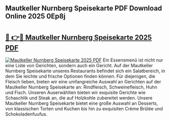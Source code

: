 ## Mautkeller Nurnberg Speisekarte PDF Download Online 2025 0Ep8j

# <h2><a href="http://gcdf94.nevu.top/?p=Mautkeller+Nurnberg+Speisekarte">🔗 👉🔴 Mautkeller Nurnberg Speisekarte 2025 PDF</a></h2>

[![Mautkeller Nurnberg Speisekarte 2025 PDF](https://i.imgur.com/dBaPXMq.png)](http://gcdf94.nevu.top/?p=Mautkeller+Nurnberg+Speisekarte)
Ein Essensmenü ist nicht nur eine Liste von Gerichten, sondern auch ein Gericht. Auf der Mautkeller Nurnberg Speisekarte unseres Restaurants befindet sich ein Salatbereich, in dem Sie leichte und frische Optionen finden können. Für diejenigen, die Fleisch lieben, bieten wir eine umfangreiche Auswahl an Gerichten auf der Mautkeller Nurnberg Speisekarte an: Rindfleisch, Schweinefleisch, Huhn und Fisch. Unseren Auserwählten bieten wir exquisite Gerichte wie Schaschlik und Steak an, die auf Holzkohle zubereitet werden. Unsere Mautkeller Nurnberg Speisekarte bietet eine große Auswahl an Desserts, von klassischen Torten und Kuchen bis hin zu exquisiten Crème Brûlée und Schokoladenfuufus.
